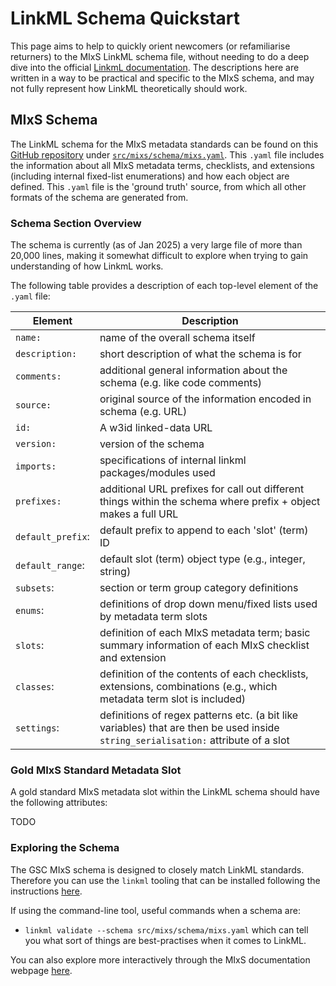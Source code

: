 # LinkML Schema Quickstart

This page aims to help to quickly orient newcomers (or refamiliarise returners) to the MIxS LinkML schema file, without needing to do a deep dive into the official [LinkmL documentation](https://linkml.io/linkml/).
The descriptions here are written in a way to be practical and specific to the MIxS schema, and may not fully represent how LinkML theoretically should work.

## MIxS Schema

The LinkML schema for the MIxS metadata standards can be found on this [GitHub repository](https://github.com/GenomicsStandardsConsortium/mixs) under [`src/mixs/schema/mixs.yaml`](https://github.com/GenomicsStandardsConsortium/mixs/blob/main/src/mixs/schema/mixs.yaml).
This `.yaml` file includes the information about all MIxS metadata terms, checklists, and extensions (including internal fixed-list enumerations) and how each object are defined.
This `.yaml` file is the 'ground truth' source, from which all other formats of the schema are generated from. 


### Schema Section Overview

The schema is currently (as of Jan 2025) a very large file of more than 20,000 lines, making it somewhat difficult to explore when trying to gain understanding of how LinkmL works.

The following table provides a description of each top-level element of the `.yaml` file:

| Element | Description |
|---------|--------------|
| `name:` | name of the overall schema itself |
| `description:` | short description of what the schema is for |
| `comments:` | additional general information about the schema (e.g. like code comments) |
| `source:` | original source of the information encoded in schema (e.g. URL) |
| `id:` | A w3id linked-data URL |
| `version:` | version of the schema |
| `imports:` | specifications of internal linkml packages/modules used |
| `prefixes:` | additional URL prefixes for call out different things within the schema where prefix + object makes a full URL |
| `default_prefix`: | default prefix to append to each 'slot' (term) ID |
| `default_range`: | default slot (term) object type (e.g., integer, string)  |
| `subsets`: | section or term group category definitions |
| `enums`: | definitions of drop down menu/fixed lists used by metadata term slots  |
| `slots`: | definition of each MIxS metadata term; basic summary information of each MIxS checklist and extension |
| `classes`: | definition of the contents of each checklists, extensions, combinations (e.g., which metadata term slot is included)  |
| `settings`: | definitions of regex patterns etc. (a bit like variables) that are then be used inside `string_serialisation:` attribute of a slot |

### Gold MIxS Standard Metadata Slot

A gold standard MIxS metadata slot within the LinkML schema should have the following attributes:

TODO

### Exploring the Schema

The GSC MIxS schema is designed to closely match LinkML standards.
Therefore you can use the `linkml` tooling that can be installed following the instructions [here](https://linkml.io/linkml/intro/install.html).

If using the command-line tool, useful commands when a schema are:

- `linkml validate --schema src/mixs/schema/mixs.yaml` which can tell you what sort of things are best-practises when it comes to LinkML.

You can also explore more interactively through the MIxS documentation webpage [here](https://genomicsstandardsconsortium.github.io/mixs/).

